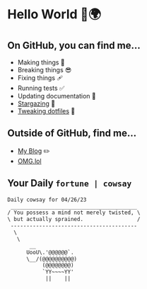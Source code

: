 # Hello World 👋🌍

## On GitHub, you can find me...

- Making things 🧰
- Breaking things 😎
- Fixing things 🩹
- Running tests ✅
- Updating documentation 📝
- [Stargazing](https://github.com/lemonase?tab=stars) 🌟
- [Tweaking dotfiles](https://github.com/lemonase/dotfiles) 📁


## Outside of GitHub, find me...

- [My Blog](https://madjam.dev/) ✏️
- [OMG.lol](https://jam.omg.lol/)

## Your Daily `fortune | cowsay`

```txt
Daily cowsay for 04/26/23
 ________________________________________
/ You possess a mind not merely twisted, \
\ but actually sprained.                 /
 ----------------------------------------
  \
   \
       __     
      UooU\.'@@@@@@`.
      \__/(@@@@@@@@@@)
           (@@@@@@@@)
           `YY~~~~YY'
            ||    ||
```
